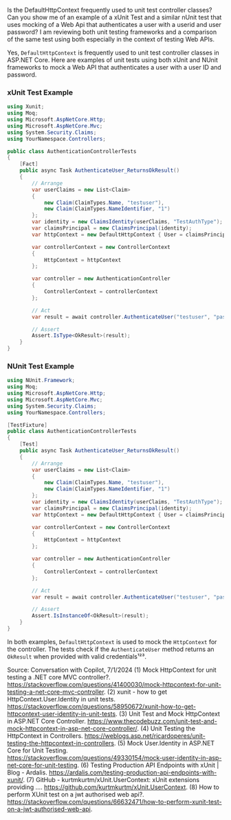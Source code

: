 Is the DefaultHttpContext frequently used to unit test controller classes? Can you show me of an example of a xUnit Test and a similar nUnit test that uses mocking of a Web Api that authenticates a user with a userid and user password? I am reviewing both unit testing frameworks and a comparison of the same test using both especially in the context of testing Web APIs.

Yes, `DefaultHttpContext` is frequently used to unit test controller classes in ASP.NET Core. Here are examples of unit tests using both xUnit and NUnit frameworks to mock a Web API that authenticates a user with a user ID and password.

### xUnit Test Example

```csharp
using Xunit;
using Moq;
using Microsoft.AspNetCore.Http;
using Microsoft.AspNetCore.Mvc;
using System.Security.Claims;
using YourNamespace.Controllers;

public class AuthenticationControllerTests
{
    [Fact]
    public async Task AuthenticateUser_ReturnsOkResult()
    {
        // Arrange
        var userClaims = new List<Claim>
        {
            new Claim(ClaimTypes.Name, "testuser"),
            new Claim(ClaimTypes.NameIdentifier, "1")
        };
        var identity = new ClaimsIdentity(userClaims, "TestAuthType");
        var claimsPrincipal = new ClaimsPrincipal(identity);
        var httpContext = new DefaultHttpContext { User = claimsPrincipal };

        var controllerContext = new ControllerContext
        {
            HttpContext = httpContext
        };

        var controller = new AuthenticationController
        {
            ControllerContext = controllerContext
        };

        // Act
        var result = await controller.AuthenticateUser("testuser", "password");

        // Assert
        Assert.IsType<OkResult>(result);
    }
}
```

### NUnit Test Example

```csharp
using NUnit.Framework;
using Moq;
using Microsoft.AspNetCore.Http;
using Microsoft.AspNetCore.Mvc;
using System.Security.Claims;
using YourNamespace.Controllers;

[TestFixture]
public class AuthenticationControllerTests
{
    [Test]
    public async Task AuthenticateUser_ReturnsOkResult()
    {
        // Arrange
        var userClaims = new List<Claim>
        {
            new Claim(ClaimTypes.Name, "testuser"),
            new Claim(ClaimTypes.NameIdentifier, "1")
        };
        var identity = new ClaimsIdentity(userClaims, "TestAuthType");
        var claimsPrincipal = new ClaimsPrincipal(identity);
        var httpContext = new DefaultHttpContext { User = claimsPrincipal };

        var controllerContext = new ControllerContext
        {
            HttpContext = httpContext
        };

        var controller = new AuthenticationController
        {
            ControllerContext = controllerContext
        };

        // Act
        var result = await controller.AuthenticateUser("testuser", "password");

        // Assert
        Assert.IsInstanceOf<OkResult>(result);
    }
}
```

In both examples, `DefaultHttpContext` is used to mock the `HttpContext` for the controller. The tests check if the `AuthenticateUser` method returns an `OkResult` when provided with valid credentials¹²³.

Source: Conversation with Copilot, 7/1/2024
(1) Mock HttpContext for unit testing a .NET core MVC controller?. https://stackoverflow.com/questions/41400030/mock-httpcontext-for-unit-testing-a-net-core-mvc-controller.
(2) xunit - how to get HttpContext.User.Identity in unit tests. https://stackoverflow.com/questions/58950672/xunit-how-to-get-httpcontext-user-identity-in-unit-tests.
(3) Unit Test and Mock HttpContext in ASP.NET Core Controller. https://www.thecodebuzz.com/unit-test-and-mock-httpcontext-in-asp-net-core-controller/.
(4) Unit Testing the HttpContext in Controllers. https://weblogs.asp.net/ricardoperes/unit-testing-the-httpcontext-in-controllers.
(5) Mock User.Identity in ASP.NET Core for Unit Testing. https://stackoverflow.com/questions/49330154/mock-user-identity-in-asp-net-core-for-unit-testing.
(6) Testing Production API Endpoints with xUnit | Blog - Ardalis. https://ardalis.com/testing-production-api-endpoints-with-xunit/.
(7) GitHub - kurtmkurtm/xUnit.UserContext: xUnit extensions providing .... https://github.com/kurtmkurtm/xUnit.UserContext.
(8) How to perform XUnit test on a jwt authorised web api?. https://stackoverflow.com/questions/66632471/how-to-perform-xunit-test-on-a-jwt-authorised-web-api.
